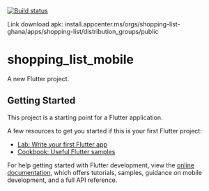 [![Build status](https://build.appcenter.ms/v0.1/apps/440542f5-06f9-4cf2-a0d4-f3f715689739/branches/main/badge)](https://appcenter.ms)

Link download apk: install.appcenter.ms/orgs/shopping-list-ghana/apps/shopping-list/distribution_groups/public

# shopping_list_mobile

A new Flutter project.

## Getting Started

This project is a starting point for a Flutter application.

A few resources to get you started if this is your first Flutter project:

- [Lab: Write your first Flutter app](https://docs.flutter.dev/get-started/codelab)
- [Cookbook: Useful Flutter samples](https://docs.flutter.dev/cookbook)

For help getting started with Flutter development, view the
[online documentation](https://docs.flutter.dev/), which offers tutorials,
samples, guidance on mobile development, and a full API reference.


